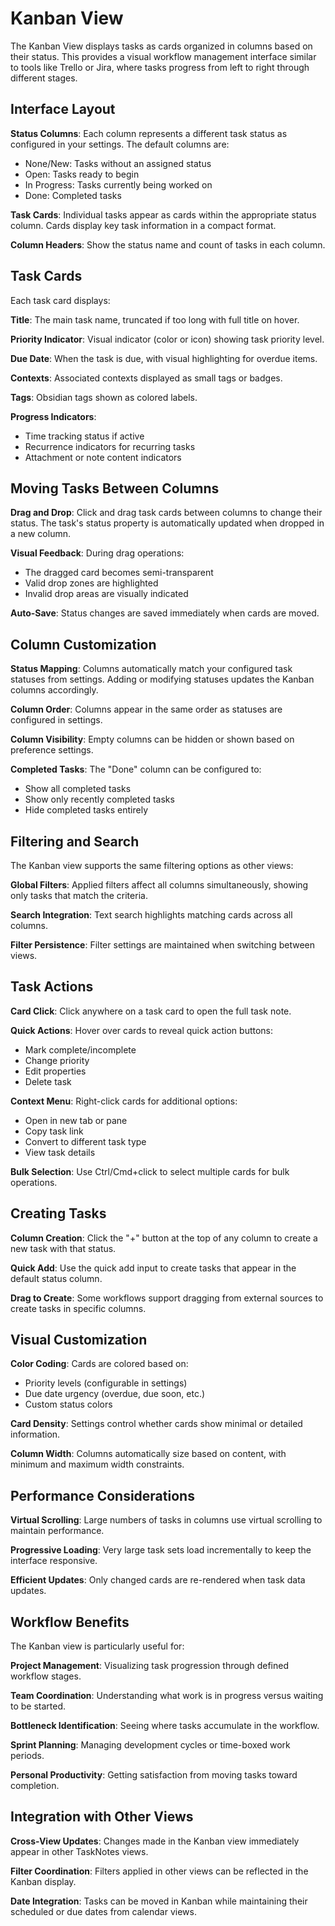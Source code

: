 # Kanban View

The Kanban View displays tasks as cards organized in columns based on their status. This provides a visual workflow management interface similar to tools like Trello or Jira, where tasks progress from left to right through different stages.

## Interface Layout

**Status Columns**: Each column represents a different task status as configured in your settings. The default columns are:
- None/New: Tasks without an assigned status
- Open: Tasks ready to begin
- In Progress: Tasks currently being worked on  
- Done: Completed tasks

**Task Cards**: Individual tasks appear as cards within the appropriate status column. Cards display key task information in a compact format.

**Column Headers**: Show the status name and count of tasks in each column.

## Task Cards

Each task card displays:

**Title**: The main task name, truncated if too long with full title on hover.

**Priority Indicator**: Visual indicator (color or icon) showing task priority level.

**Due Date**: When the task is due, with visual highlighting for overdue items.

**Contexts**: Associated contexts displayed as small tags or badges.

**Tags**: Obsidian tags shown as colored labels.

**Progress Indicators**: 
- Time tracking status if active
- Recurrence indicators for recurring tasks
- Attachment or note content indicators

## Moving Tasks Between Columns

**Drag and Drop**: Click and drag task cards between columns to change their status. The task's status property is automatically updated when dropped in a new column.

**Visual Feedback**: During drag operations:
- The dragged card becomes semi-transparent
- Valid drop zones are highlighted
- Invalid drop areas are visually indicated

**Auto-Save**: Status changes are saved immediately when cards are moved.

## Column Customization

**Status Mapping**: Columns automatically match your configured task statuses from settings. Adding or modifying statuses updates the Kanban columns accordingly.

**Column Order**: Columns appear in the same order as statuses are configured in settings.

**Column Visibility**: Empty columns can be hidden or shown based on preference settings.

**Completed Tasks**: The "Done" column can be configured to:
- Show all completed tasks
- Show only recently completed tasks  
- Hide completed tasks entirely

## Filtering and Search

The Kanban view supports the same filtering options as other views:

**Global Filters**: Applied filters affect all columns simultaneously, showing only tasks that match the criteria.

**Search Integration**: Text search highlights matching cards across all columns.

**Filter Persistence**: Filter settings are maintained when switching between views.

## Task Actions

**Card Click**: Click anywhere on a task card to open the full task note.

**Quick Actions**: Hover over cards to reveal quick action buttons:
- Mark complete/incomplete
- Change priority  
- Edit properties
- Delete task

**Context Menu**: Right-click cards for additional options:
- Open in new tab or pane
- Copy task link
- Convert to different task type
- View task details

**Bulk Selection**: Use Ctrl/Cmd+click to select multiple cards for bulk operations.

## Creating Tasks

**Column Creation**: Click the "+" button at the top of any column to create a new task with that status.

**Quick Add**: Use the quick add input to create tasks that appear in the default status column.

**Drag to Create**: Some workflows support dragging from external sources to create tasks in specific columns.

## Visual Customization

**Color Coding**: Cards are colored based on:
- Priority levels (configurable in settings)
- Due date urgency (overdue, due soon, etc.)
- Custom status colors

**Card Density**: Settings control whether cards show minimal or detailed information.

**Column Width**: Columns automatically size based on content, with minimum and maximum width constraints.

## Performance Considerations

**Virtual Scrolling**: Large numbers of tasks in columns use virtual scrolling to maintain performance.

**Progressive Loading**: Very large task sets load incrementally to keep the interface responsive.

**Efficient Updates**: Only changed cards are re-rendered when task data updates.

## Workflow Benefits

The Kanban view is particularly useful for:

**Project Management**: Visualizing task progression through defined workflow stages.

**Team Coordination**: Understanding what work is in progress versus waiting to be started.

**Bottleneck Identification**: Seeing where tasks accumulate in the workflow.

**Sprint Planning**: Managing development cycles or time-boxed work periods.

**Personal Productivity**: Getting satisfaction from moving tasks toward completion.

## Integration with Other Views

**Cross-View Updates**: Changes made in the Kanban view immediately appear in other TaskNotes views.

**Filter Coordination**: Filters applied in other views can be reflected in the Kanban display.

**Date Integration**: Tasks can be moved in Kanban while maintaining their scheduled or due dates from calendar views.